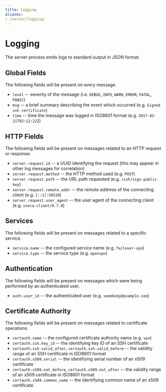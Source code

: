 ```yaml
---
title: Logging
aliases:
- /server/logging/
---
```


# Logging

The server process emits logs to standard output in JSON format.


## Global Fields

The following fields will be present on every message.

 * `level` -- severity of the message (i.e. `DEBUG`, `INFO`, `WARN`, `ERROR`, `FATAL`, `PANIC`)
 * `msg` -- a brief summary describing the event which occurred (e.g. `Signed ssh certificate`)
 * `time` -- time the message was logged in ISO8601 format (e.g. `2017-02-21T02:12:22Z`)


## HTTP Fields

The following fields will be present on messages related to an HTTP request or response.

 * `server.request.id` -- a UUID identifying the request (this may appear in other log messages for correlation)
 * `server.request.method` -- the HTTP method used (e.g. `POST`)
 * `server.request.path` -- the URL path requested (e.g. `/ssh/sign-public-key`)
 * `server.request.remote_addr` -- the remote address of the connecting client (e.g. `[::1]:50520`)
 * `server.request.user_agent` -- the user agent of the connecting client (e.g. `ssoca-client/0.7.0`)


## Services

The following fields will be present on messages related to a specific service.

 * `service.name` -- the configured service name (e.g. `failover-vpn`)
 * `service.type` -- the service type (e.g. `openvpn`)


## Authentication

The following fields will be present on messages which were being performed by an authenticated user.

 * `auth.user_id` -- the authenticated user (e.g. `somebody@example.com`)


## Certificate Authority

The following fields will be present on messages related to certificate operations.

 * `certauth.name` -- the configured certificate authority name (e.g. `vpn`)
 * `certauth.ssh.key_id` -- the identifying key ID of an SSH certificate
 * `certauth.ssh.valid_after`, `certauth.ssh.valid_before` -- the validity range of an SSH certificate in ISO8601 format
 * `certauth.x509.serial` -- the identifying serial number of an x509 certificate
 * `certauth.x509.not_before`, `certauth.x509.not_after` -- the validity range of an x509 certificate in ISO8601 format
 * `certauth.x509.common_name` -- the identifying common name of an x509 certificate
